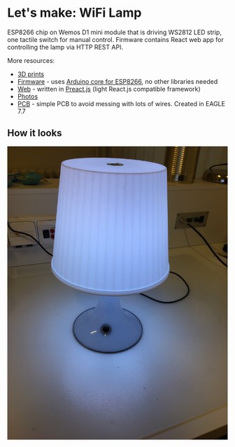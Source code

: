 # Let's make: WiFi Lamp

ESP8266 chip on Wemos D1 mini module that is driving WS2812 LED strip, one tactile switch for manual control.
Firmware contains React web app for controlling the lamp via HTTP REST API.

More resources:
* [3D prints](stl)
* [Firmware](firmware/lm-wifilamp) - uses [Arduino core for ESP8266](https://github.com/esp8266/Arduino), no other libraries needed
* [Web](web) - written in [Preact.js](https://preactjs.com) (light React.js compatible framework)
* [Photos](pictures)
* [PCB](board) - simple PCB to avoid messing with lots of wires. Created in EAGLE 7.7

## How it looks

![The Device](pictures/15.jpg)
